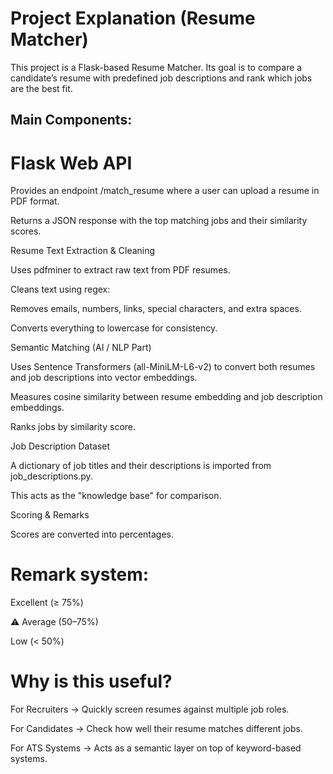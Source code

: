#  Project Explanation (Resume Matcher)

This project is a Flask-based Resume Matcher. Its goal is to compare a candidate’s resume with predefined job descriptions and rank which jobs are the best fit.

##  Main Components:

# Flask Web API

Provides an endpoint /match_resume where a user can upload a resume in PDF format.

Returns a JSON response with the top matching jobs and their similarity scores.

Resume Text Extraction & Cleaning

Uses pdfminer to extract raw text from PDF resumes.

Cleans text using regex:

Removes emails, numbers, links, special characters, and extra spaces.

Converts everything to lowercase for consistency.

Semantic Matching (AI / NLP Part)

Uses Sentence Transformers (all-MiniLM-L6-v2) to convert both resumes and job descriptions into vector embeddings.

Measures cosine similarity between resume embedding and job description embeddings.

Ranks jobs by similarity score.

Job Description Dataset

A dictionary of job titles and their descriptions is imported from job_descriptions.py.

This acts as the "knowledge base" for comparison.

Scoring & Remarks

Scores are converted into percentages.

# Remark system:

 Excellent (≥ 75%)

⚠ Average (50–75%)

 Low (< 50%)

#  Why is this useful?

For Recruiters → Quickly screen resumes against multiple job roles.

For Candidates → Check how well their resume matches different jobs.

For ATS Systems → Acts as a semantic layer on top of keyword-based systems.
